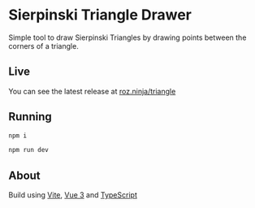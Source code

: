 # Sierpinski Triangle Drawer

Simple tool to draw Sierpinski Triangles by drawing points between the corners of a triangle.

## Live

You can see the latest release at [roz.ninja/triangle](https://roz.ninja/triangle)

## Running

```bash
npm i
```

```bash	
npm run dev
```

## About

Build using [Vite](https://vitejs.dev/), [Vue 3](https://vuejs.org/) and [TypeScript](https://www.typescriptlang.org/)